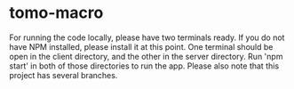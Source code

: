 # tomo-macro

For running the code locally, please have two terminals ready. If you do not have NPM installed, please install it at this point. One terminal should be open in the client directory, and the other in the server directory. Run 'npm start' in both of those directories to run the app. Please also note that this project has several branches. 
